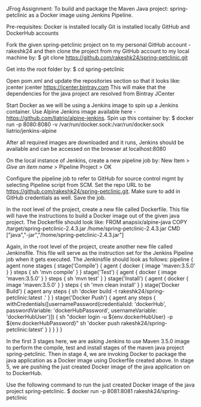 JFrog Assignment: To build and package the Maven Java project: spring-petclinic as a Docker image using Jenkins Pipeline.

Pre-requisites: 
Docker is installed locally
Git is installed locally
GitHub and DockerHub accounts


Fork the given spring-petclinic project on to my personal GitHub account - rakeshk24 and then clone the project from my GitHub account to my local machine by:
$ git clone https://github.com/rakeshk24/spring-petclinic.git

Get into the root folder by:
$ cd spring-petclinic

Open pom.xml and update the repositories section so that it looks like:
<repositories>
 <repository>
   <id>jcenter</id>
   <name>jcenter</name>
   <url>https://jcenter.bintray.com</url>
 </repository>
</repositories>
This will make that the dependencies for the java project are resolved from Bintray JCenter

Start Docker as we will be using a Jenkins image to spin up a Jenkins container. Use Alpine Jenkins image available here - https://github.com/liatrio/alpine-jenkins. Spin up this container by:
$ docker run -p 8080:8080 -v /var/run/docker.sock:/var/run/docker.sock liatrio/jenkins-alpine

After all required images are downloaded and it runs, Jenkins should be available and can be accessed on the browser at localhost:8080

On the local instance of Jenkins, create a new pipeline job by:
New Item > *Give an item name* > Pipeline Project > OK

Configure the pipeline job to refer to GitHub for source control mgmt by selecting Pipeline script from SCM. Set the repo URL to be https://github.com/rakeshk24/spring-petclinic.git. Make sure to add in GitHub credentials as well. Save the job.

In the root level of the project, create a new file called Dockerfile. This file will have the instructions to build a Docker image out of the given java project. The Dockerfile should look like:
FROM anapsix/alpine-java
COPY /target/spring-petclinic-2.4.3.jar /home/spring-petclinic-2.4.3.jar
CMD ["java","-jar","/home/spring-petclinic-2.4.3.jar"]

Again, in the root level of the project, create another new file called Jenkinsfile. This file will serve as the instruction set for the Jenkins Pipeline job when it gets executed. The Jenkinsfile should look as follows:
pipeline {
   agent none
   stages {
        stage('Compile') {
            agent {
                docker {
                    image 'maven:3.5.0'
                }
            }
            steps {
                sh 'mvn compile'
            }
        }
       stage('Test') {
           agent {
               docker {
                   image 'maven:3.5.0'
               }
           }
           steps {
               sh 'mvn test'
           }
       }
       stage('Install') {
           agent {
               docker {
                   image 'maven:3.5.0'
               }
           }
           steps {
               sh 'mvn clean install'
           }
       }
       stage('Docker Build') {
           agent any
           steps {
               sh 'docker build -t rakeshk24/spring-petclinic:latest .'
           }
       }
       stage('Docker Push') {
           agent any
           steps {
               withCredentials([usernamePassword(credentialsId: 'dockerHub', passwordVariable: 'dockerHubPassword', usernameVariable: 'dockerHubUser')]) {
                   sh "docker login -u ${env.dockerHubUser} -p ${env.dockerHubPassword}"
                   sh 'docker push rakeshk24/spring-petclinic:latest'
               }
           }
       }
   }
}

In the first 3 stages here, we are asking Jenkins to use Maven 3.5.0 image to perform the compile, test and install stages of the maven java project spring-petclinic. Then in stage 4, we are invoking Docker to package the java application as a Docker image using Dockerfile created above. In stage 5, we are pushing the just created Docker image of the java application on to DockerHub.

Use the following command to run the just created Docker image of the java project spring-petclinic.
$ docker run -p 8081:8081 rakeshk24/spring-petclinic


